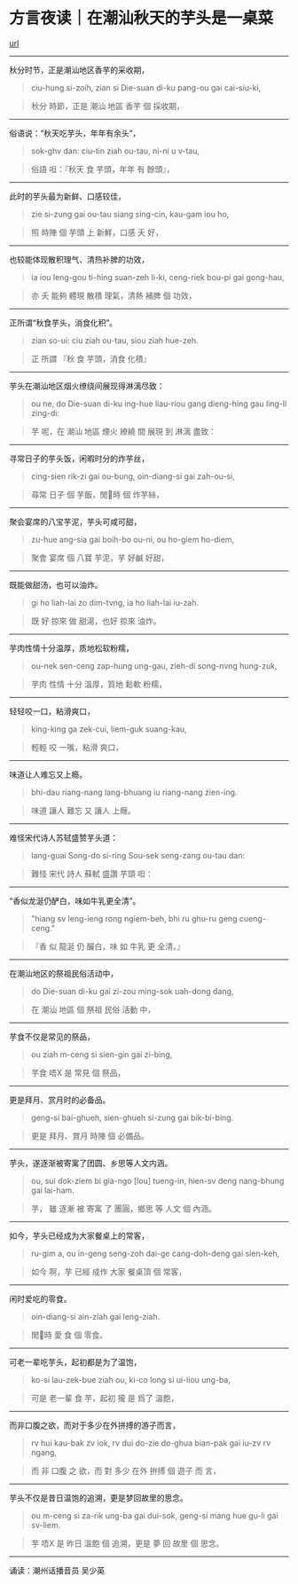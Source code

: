 方言夜读｜在潮汕秋天的芋头是一桌菜
=================

[url](https://chinese.cri.cn/2022/09/23/ARTIRDF1Nkbe5TpnMRZ6BwWE220921.shtml)

---

秋分时节，正是潮汕地区香芋的采收期，

> ciu-hung si-zoih, zian si Die-suan di-ku pang-ou gai cai-siu-ki,

> 秋分 時節，正是 潮汕 地區 香芋 個 採收期，

---

俗语说：“秋天吃芋头，年年有余头”，

> sok-ghv dan: ciu-tin ziah ou-tau, ni-ni u v-tau,

> 俗語 呾：『秋天 食 芋頭，年年 有 餘頭』，

---

此时的芋头最为新鲜、口感较佳，

> zie si-zung gai ou-tau siang sing-cin, kau-gam iou ho,

> 照 時陣 個 芋頭 上 新鮮，口感 夭 好，

---

也较能体现散积理气、清热补脾的功效，

> ia iou leng-gou ti-hing suan-zeh li-ki, ceng-riek bou-pi gai gong-hau,

> 亦 夭 能夠 體現 散積 理氣，清熱 補脾 個 功效，

---

正所谓“秋食芋头，消食化积”。

> zian so-ui: ciu ziah ou-tau, siou ziah hue-zeh.

> 正 所謂 『秋 食 芋頭，消食 化積』

---

芋头在潮汕地区烟火缭绕间展现得淋漓尽致：

> ou ne, do Die-suan di-ku ing-hue liau-riou gang dieng-hing gau ling-li zing-di:

> 芋 呢，在 潮汕 地區 煙火 繚繞 間 展現 到 淋漓 盡致：

---

寻常日子的芋头饭，闲暇时分的炸芋丝，

> cing-sien rik-zi gai ou-bung, oin-diang-si gai zah-ou-si,

> 尋常 日子 個 芋飯，閒𫢗時 個 炸芋絲，

---

聚会宴席的八宝芋泥，芋头可咸可甜，

> zu-hue ang-sia gai boih-bo ou-ni, ou ho-giem ho-diem,

> 聚會 宴席 個 八寶 芋泥，芋 好鹹 好甜，

---

既能做甜汤，也可以油炸。

> gi ho liah-lai zo dim-tvng, ia ho liah-lai iu-zah.

> 既 好 掠來 做 甜湯，也好 掠來 油炸。

---

芋肉性情十分温厚，质地松软粉糯，

> ou-nek sen-ceng zap-hung ung-gau, zieh-di song-nvng hung-zuk,

> 芋肉 性情 十分 溫厚，質地 鬆軟 粉糯，

---

轻轻咬一口，粘滑爽口，

> king-king ga zek-cui, liem-guk suang-kau,

> 輕輕 咬 一嘴，粘滑 爽口，

---

味道让人难忘又上瘾。

> bhi-dau riang-nang lang-bhuang iu riang-nang zien-ing.

> 味道 讓人 難忘 又 讓人 上癮。

---

难怪宋代诗人苏轼盛赞芋头道：

> lang-guai Song-do si-ring Sou-sek seng-zang ou-tau dan:

> 難怪 宋代 詩人 蘇軾 盛讚 芋頭 呾：

---

“香似龙涎仍酽白，味如牛乳更全清”。

> "hiang sv leng-ieng rong ngiem-beh, bhi ru ghu-ru geng cueng-ceng."

> 『香 似 龍涎 仍 釅白，味 如 牛乳 更 全清。』

---

在潮汕地区的祭祖民俗活动中，

> do Die-suan di-ku gai zi-zou ming-sok uah-dong dang,

> 在 潮汕 地區 個 祭祖 民俗 活動 中，

---

芋食不仅是常见的祭品，

> ou ziah m-ceng si sien-gin gai zi-bing,

> 芋食 唔X 是 常見 個 祭品，

---

更是拜月、赏月时的必备品。

> geng-si bai-ghueh, sien-ghueh si-zung gai bik-bi-bing.

> 更是 拜月、賞月 時陣 個 必備品。

---

芋头，遂逐渐被寄寓了团圆、乡思等人文内涵。

> ou, sui dok-ziem bi gia-ngo [lou] tueng-in, hien-sv deng nang-bhung gai lai-ham.

> 芋， 雖 逐漸 被 寄寓 了 團圓，鄉思 等 人文 個 內涵。

---

如今，芋头已经成为大家餐桌上的常客，

> ru-gim a, ou in-geng seng-zoh dai-ge cang-doh-deng gai sien-keh,

> 如今 啊，芋 已經 成作 大家 餐桌頂 個 常客，

---

闲时爱吃的零食。

> oin-diang-si ain-ziah gai leng-ziah.

> 閒𫢗時 愛 食 個 零食。

---

可老一辈吃芋头，起初都是为了温饱，

> ko-si lau-zek-bue ziah ou, ki-co long si ui-liou ung-ba,

> 可是 老一輩 食 芋，起初 攏 是 爲了 溫飽，

---

而非口腹之欲，而对于多少在外拼搏的游子而言，

> rv hui kau-bak zv iok, rv dui do-zie do-ghua bian-pak gai iu-zv rv ngang,

> 而 非 口腹 之 欲，而 對 多少 在外 拚搏 個 遊子 而 言，

---

芋头不仅是昔日温饱的追溯，更是梦回故里的思念。

> ou m-ceng si za-rik ung-ba gai dui-sok, geng-si mang hue gu-li gai sv-liem.

> 芋 唔X 是 昨日 溫飽 個 追溯，更是 夢 回 故里 個 思念。

---

诵读：潮州话播音员 吴少英

